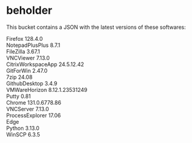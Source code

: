 # beholder
This bucket contains a JSON with the latest versions of these softwares:

Firefox            128.4.0          
NotepadPlusPlus    8.7.1            
FileZilla          3.67.1           
VNCViewer          7.13.0           
CitrixWorkspaceApp 24.5.12.42       
GitForWin          2.47.0           
7zip               24.08            
GithubDesktop      3.4.9            
VMWareHorizon      8.12.1.23531249  
Putty              0.81             
Chrome             131.0.6778.86    
VNCServer          7.13.0           
ProcessExplorer    17.06            
Edge                              
Python             3.13.0           
WinSCP             6.3.5            



